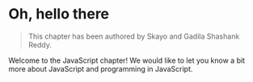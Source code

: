 # Oh, hello there

> This chapter has been authored by Skayo and Gadila Shashank Reddy.

Welcome to the JavaScript chapter! We would like to let you know a bit more about
JavaScript and programming in JavaScript.
